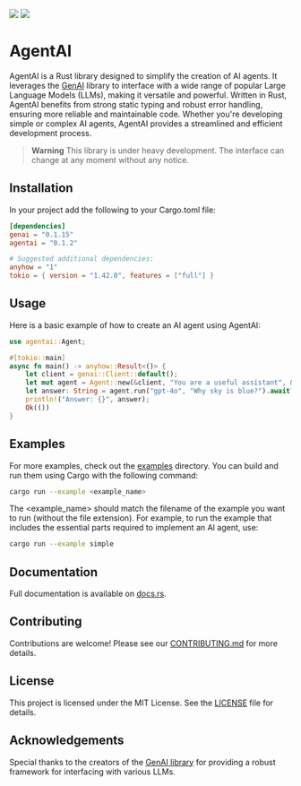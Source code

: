 [![](https://img.shields.io/crates/v/agentai.svg)](https://crates.io/crates/agentai)
[![](https://docs.rs/agentai/badge.svg)](https://docs.rs/agentai)

<!-- cargo-rdme start -->

# AgentAI

AgentAI is a Rust library designed to simplify the creation of AI agents. It leverages
the [GenAI](https://crates.io/crates/genai) library to interface with a wide range of popular
Large Language Models (LLMs), making it versatile and powerful. Written in Rust, AgentAI
benefits from strong static typing and robust error handling, ensuring more reliable
and maintainable code. Whether you're developing simple or complex AI agents, AgentAI provides
a streamlined and efficient development process.

> **Warning**
> This library is under heavy development. The interface can change at any moment without any notice.

## Installation
In your project add the following to your Cargo.toml file:

```toml
[dependencies]
genai = "0.1.15"
agentai = "0.1.2"

# Suggested additional dependencies:
anyhow = "1"
tokio = { version = "1.42.0", features = ["full"] }
```

## Usage
Here is a basic example of how to create an AI agent using AgentAI:
```rust
use agentai::Agent;

#[tokio::main]
async fn main() -> anyhow::Result<()> {
    let client = genai::Client::default();
    let mut agent = Agent::new(&client, "You are a useful assistant", &());
    let answer: String = agent.run("gpt-4o", "Why sky is blue?").await?;
    println!("Answer: {}", answer);
    Ok(())
}
```

## Examples

For more examples, check out the [examples](https://docs.rs/agentai/latest/agentai/examples/) directory. You can build and run them using Cargo with the following command:

```bash
cargo run --example <example_name>
```

The <example_name> should match the filename of the example you want to run (without the file extension).
For example, to run the example that includes the essential parts required to implement an AI agent, use:

```bash
cargo run --example simple
```

<!-- cargo-rdme end -->

## Documentation

Full documentation is available on [docs.rs](https://docs.rs/agentai).

## Contributing

Contributions are welcome! Please see our [CONTRIBUTING.md](CONTRIBUTING.md) for more details.

## License

This project is licensed under the MIT License. See the [LICENSE](LICENSE) file for details.

## Acknowledgements

Special thanks to the creators of the [GenAI library](https://crates.io/crates/genai) for providing a robust framework for interfacing with various LLMs.
